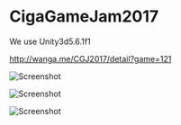 # CigaGameJam2017

We use Unity3d5.6.1f1

http://wanga.me/CGJ2017/detail?game=121

![Screenshot](https://nj01ct01.baidupcs.com/file/980d30c408cf7a6617fe6a45eb9c8593?bkt=p3-1400980d30c408cf7a6617fe6a45eb9c8593d5c2cf85000000076306&fid=956559203-250528-347979688359922&time=1500024562&sign=FDTAXGERLBHS-DCb740ccc5511e5e8fedcff06b081203-6T6b3h8Mnq%2FkK7lZcVykWNSE5rM%3D&to=63&size=484102&sta_dx=484102&sta_cs=0&sta_ft=png&sta_ct=0&sta_mt=0&fm2=MH,Yangquan,Netizen-anywhere,,guangdong,ct&newver=1&newfm=1&secfm=1&flow_ver=3&pkey=1400980d30c408cf7a6617fe6a45eb9c8593d5c2cf85000000076306&sl=76480590&expires=8h&rt=sh&r=670689748&mlogid=4516309013134527163&vuk=282335&vbdid=3406755731&fin=0.png&fn=0.png&rtype=1&iv=0&dp-logid=4516309013134527163&dp-callid=0.1.1&hps=1&csl=80&csign=ZMLyV6T0L9zkkwFfMOo%2F4sxc4LA%3D&so=0&ut=6&uter=4&serv=0&by=themis)

![Screenshot](https://nj02all01.baidupcs.com/file/bd1778dd6ede98632980df78484687ce?bkt=p3-1400bd1778dd6ede98632980df78484687ce0a829953000000091bc9&fid=956559203-250528-154041510117287&time=1500025159&sign=FDTAXGERLBHS-DCb740ccc5511e5e8fedcff06b081203-QeDQccNwrUOtp0HDFKvwer9KjnM%3D&to=69&size=596937&sta_dx=596937&sta_cs=1&sta_ft=png&sta_ct=0&sta_mt=0&fm2=MH,Guangzhou,Netizen-anywhere,,guangdong,ct&newver=1&newfm=1&secfm=1&flow_ver=3&pkey=1400bd1778dd6ede98632980df78484687ce0a829953000000091bc9&sl=76480590&expires=8h&rt=sh&r=204294873&mlogid=4516469376711924201&vuk=282335&vbdid=3406755731&fin=1.png&fn=1.png&rtype=1&iv=0&dp-logid=4516469376711924201&dp-callid=0.1.1&hps=1&csl=80&csign=ZMLyV6T0L9zkkwFfMOo%2F4sxc4LA%3D&so=0&ut=6&uter=4&serv=0&by=themis)

![Screenshot](https://nj01ct01.baidupcs.com/file/15109e628ec8eb943333a203b5d67101?bkt=p3-140015109e628ec8eb943333a203b5d6710185eb6e13000000005ad0&fid=956559203-250528-814936313400094&time=1500025227&sign=FDTAXGERLBHS-DCb740ccc5511e5e8fedcff06b081203-y%2F85t8dDIdVEPOe9S5hSFgO8vJc%3D&to=63&size=23248&sta_dx=23248&sta_cs=0&sta_ft=png&sta_ct=0&sta_mt=0&fm2=MH,Yangquan,Netizen-anywhere,,guangdong,ct&newver=1&newfm=1&secfm=1&flow_ver=3&pkey=140015109e628ec8eb943333a203b5d6710185eb6e13000000005ad0&sl=76480590&expires=8h&rt=sh&r=818872096&mlogid=4516487716184566298&vuk=282335&vbdid=3406755731&fin=2.png&fn=2.png&rtype=1&iv=0&dp-logid=4516487716184566298&dp-callid=0.1.1&hps=1&csl=80&csign=ZMLyV6T0L9zkkwFfMOo%2F4sxc4LA%3D&so=0&ut=6&uter=4&serv=0&by=themis)
